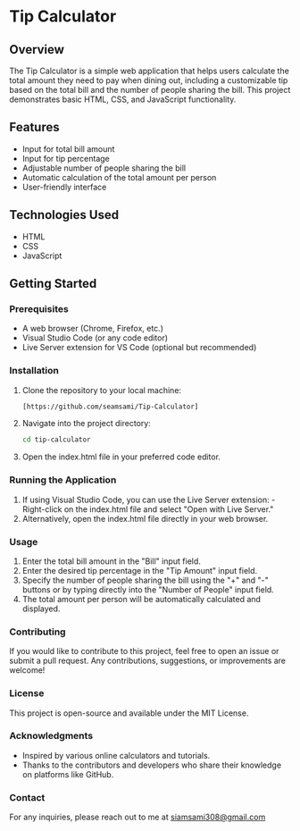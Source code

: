# Tip Calculator

## Overview
The Tip Calculator is a simple web application that helps users calculate the total amount they need to pay when dining out, including a customizable tip based on the total bill and the number of people sharing the bill. This project demonstrates basic HTML, CSS, and JavaScript functionality.

## Features
- Input for total bill amount
- Input for tip percentage
- Adjustable number of people sharing the bill
- Automatic calculation of the total amount per person
- User-friendly interface

## Technologies Used
- HTML
- CSS
- JavaScript

## Getting Started

### Prerequisites
- A web browser (Chrome, Firefox, etc.)
- Visual Studio Code (or any code editor)
- Live Server extension for VS Code (optional but recommended)

### Installation
1. Clone the repository to your local machine:
   ```bash
   [https://github.com/seamsami/Tip-Calculator]
2. Navigate into the project directory:
   ```bash
   cd tip-calculator
    ```
 3. Open the index.html file in your preferred code editor.
### Running the Application
 1. If using Visual Studio Code, you can use the Live Server extension:
     -Right-click on the index.html file and select "Open with Live Server."
 2. Alternatively, open the index.html file directly in your web browser.
### Usage
 1. Enter the total bill amount in the "Bill" input field.
 2. Enter the desired tip percentage in the "Tip Amount" input field.
 3. Specify the number of people sharing the bill using the "+" and "-" buttons or by typing directly into the "Number of People" input field.
 4. The total amount per person will be automatically calculated and displayed.
### Contributing
If you would like to contribute to this project, feel free to open an issue or submit a pull request. Any contributions, suggestions, or improvements are welcome!

### License
This project is open-source and available under the MIT License.

### Acknowledgments
- Inspired by various online calculators and tutorials.
- Thanks to the contributors and developers who share their knowledge on platforms like GitHub.
### Contact
For any inquiries, please reach out to me at siamsami308@gmail.com
